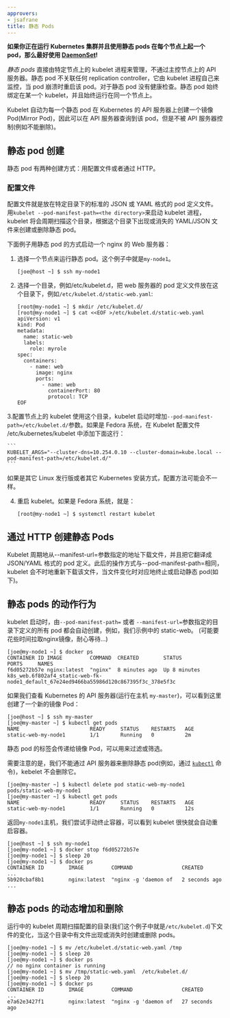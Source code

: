 ```yaml
---
approvers:
- jsafrane
title: 静态 Pods
---
```


**如果你正在运行 Kubernetes 集群并且使用静态 pods 在每个节点上起一个 pod，那么最好使用 [DaemonSet](/cn/docs/concepts/workloads/controllers/daemonset/)!**

*静态 pods* 直接由特定节点上的 kubelet 进程来管理，不通过主控节点上的 API 服务器。静态 pod 不关联任何 replication controller，它由 kubelet 进程自己来监控，当 pod 崩溃时重启该 pod。对于静态 pod 没有健康检查。静态 pod 始终绑定在某一个 kubelet，并且始终运行在同一个节点上。

Kubelet 自动为每一个静态 pod 在 Kubernetes 的 API 服务器上创建一个镜像 Pod(Mirror Pod)，因此可以在 API 服务器查询到该 pod，但是不被 API 服务器控制(例如不能删除)。

## 静态 pod 创建

静态 pod 有两种创建方式：用配置文件或者通过 HTTP。

### 配置文件

配置文件就是放在特定目录下的标准的 JSON 或 YAML 格式的 pod 定义文件。用`kubelet --pod-manifest-path=<the directory>`来启动 kubelet 进程，kubelet 将会周期扫描<the directory>这个目录，根据这个目录下出现或消失的 YAML/JSON 文件来创建或删除静态 pod。

下面例子用静态 pod 的方式启动一个 nginx 的 Web 服务器：

1. 选择一个节点来运行静态 pod。这个例子中就是`my-node1`。

    ```
    [joe@host ~] $ ssh my-node1
    ```

2. 选择一个目录，例如/etc/kubelet.d，把 web 服务器的 pod 定义文件放在这个目录下，例如`/etc/kubelet.d/static-web.yaml`:

    ```
    [root@my-node1 ~] $ mkdir /etc/kubelet.d/
    [root@my-node1 ~] $ cat <<EOF >/etc/kubelet.d/static-web.yaml
    apiVersion: v1
    kind: Pod
    metadata:
      name: static-web
      labels:
        role: myrole
    spec:
      containers:
        - name: web
          image: nginx
          ports:
            - name: web
              containerPort: 80
              protocol: TCP
    EOF
    ```

3.配置节点上的 kubelet 使用这个目录，kubelet 启动时增加`--pod-manifest-path=/etc/kubelet.d/`参数。如果是 Fedora 系统，在 Kubelet 配置文件 /etc/kubernetes/kubelet 中添加下面这行：
	
    ```
    KUBELET_ARGS="--cluster-dns=10.254.0.10 --cluster-domain=kube.local --pod-manifest-path=/etc/kubelet.d/"
    ```

如果是其它 Linux 发行版或者其它 Kubernetes 安装方式，配置方法可能会不一样。

4. 重启 kubelet。如果是 Fedora 系统，就是：

    ```
    [root@my-node1 ~] $ systemctl restart kubelet
    ```

## 通过 HTTP 创建静态 Pods

Kubelet 周期地从--manifest-url=<URL>参数指定的地址下载文件，并且把它翻译成 JSON/YAML 格式的 pod 定义。此后的操作方式与--pod-manifest-path=<directory>相同，kubelet 会不时地重新下载该文件，当文件变化时对应地终止或启动静态 pod(如下)。

## 静态 pods 的动作行为

kubelet 启动时，由`--pod-manifest-path=` 或者 `--manifest-url=`参数指定的目录下定义的所有 pod 都会自动创建，例如，我们示例中的 static-web。 (可能要花些时间拉取nginx镜像，耐心等待...)

```shell
[joe@my-node1 ~] $ docker ps
CONTAINER ID IMAGE         COMMAND  CREATED        STATUS         PORTS     NAMES
f6d05272b57e nginx:latest  "nginx"  8 minutes ago  Up 8 minutes             k8s_web.6f802af4_static-web-fk-node1_default_67e24ed9466ba55986d120c867395f3c_378e5f3c
```

如果我们查看 Kubernetes 的 API 服务器(运行在主机 `my-master`)，可以看到这里创建了一个新的镜像 Pod：

```shell
[joe@host ~] $ ssh my-master
[joe@my-master ~] $ kubectl get pods
NAME                       READY     STATUS    RESTARTS   AGE
static-web-my-node1        1/1       Running   0          2m
```

静态 pod 的标签会传递给镜像 Pod，可以用来过滤或筛选。

需要注意的是，我们不能通过 API 服务器来删除静态 pod(例如，通过 [`kubectl`](/docs/user-guide/kubectl/) 命令)，kebelet 不会删除它。

```shell
[joe@my-master ~] $ kubectl delete pod static-web-my-node1
pods/static-web-my-node1
[joe@my-master ~] $ kubectl get pods
NAME                       READY     STATUS    RESTARTS   AGE
static-web-my-node1        1/1       Running   0          12s
```

返回`my-node1`主机，我们尝试手动终止容器，可以看到 kubelet 很快就会自动重启容器。

```shell
[joe@host ~] $ ssh my-node1
[joe@my-node1 ~] $ docker stop f6d05272b57e
[joe@my-node1 ~] $ sleep 20
[joe@my-node1 ~] $ docker ps
CONTAINER ID        IMAGE         COMMAND                CREATED       ...
5b920cbaf8b1        nginx:latest  "nginx -g 'daemon of   2 seconds ago ...
```

## 静态 pods 的动态增加和删除

运行中的 kubelet 周期扫描配置的目录(我们这个例子中就是`/etc/kubelet.d`)下文件的变化，当这个目录中有文件出现或消失时创建或删除 pods。

```shell
[joe@my-node1 ~] $ mv /etc/kubelet.d/static-web.yaml /tmp
[joe@my-node1 ~] $ sleep 20
[joe@my-node1 ~] $ docker ps
// no nginx container is running
[joe@my-node1 ~] $ mv /tmp/static-web.yaml  /etc/kubelet.d/
[joe@my-node1 ~] $ sleep 20
[joe@my-node1 ~] $ docker ps
CONTAINER ID        IMAGE         COMMAND                CREATED           ...
e7a62e3427f1        nginx:latest  "nginx -g 'daemon of   27 seconds ago
```
